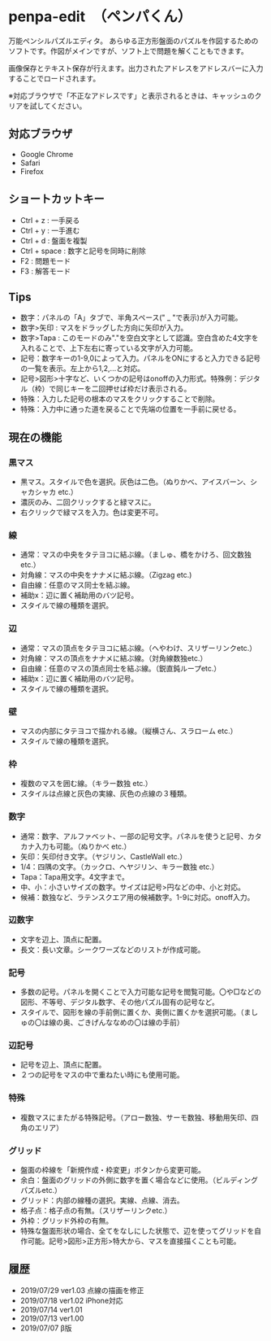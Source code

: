 # penpa-edit　（ペンパくん）
万能ペンシルパズルエディタ。
あらゆる正方形盤面のパズルを作図するためのソフトです。作図がメインですが、ソフト上で問題を解くこともできます。

画像保存とテキスト保存が行えます。出力されたアドレスをアドレスバーに入力することでロードされます。

※対応ブラウザで「不正なアドレスです」と表示されるときは、キャッシュのクリアを試してください。

## 対応ブラウザ
* Google Chrome
* Safari
* Firefox

## ショートカットキー
* Ctrl + z : 一手戻る
* Ctrl + y : 一手進む
* Ctrl + d : 盤面を複製
* Ctrl + space : 数字と記号を同時に削除
* F2 : 問題モード
* F3 : 解答モード

## Tips
* 数字：パネルの「A」タブで、半角スペース(" _ "で表示)が入力可能。
* 数字>矢印 : マスをドラッグした方向に矢印が入力。
* 数字>Tapa : このモードのみ"."を空白文字として認識。空白含めた4文字を入れることで、上下左右に寄っている文字が入力可能。
* 記号：数字キーの1-9,0によって入力。パネルをONにすると入力できる記号の一覧を表示。左上から1,2,...と対応。
* 記号>図形>十字など、いくつかの記号はonoffの入力形式。特殊例：デジタル（枠）で同じキーを二回押せば枠だけ表示される。
* 特殊：入力した記号の根本のマスをクリックすることで削除。
* 特殊：入力中に通った道を戻ることで先端の位置を一手前に戻せる。

## 現在の機能
### 黒マス
* 黒マス。スタイルで色を選択。灰色は二色。（ぬりかべ、アイスバーン、シャカシャカ etc.）
* 濃灰のみ、二回クリックすると緑マスに。
* 右クリックで緑マスを入力。色は変更不可。
### 線
* 通常：マスの中央をタテヨコに結ぶ線。（ましゅ、橋をかけろ、回文数独etc.）
* 対角線：マスの中央をナナメに結ぶ線。（Zigzag etc.)
* 自由線：任意のマス同士を結ぶ線。
* 補助x：辺に置く補助用のバツ記号。
* スタイルで線の種類を選択。
### 辺
* 通常：マスの頂点をタテヨコに結ぶ線。（へやわけ、スリザーリンクetc.）
* 対角線：マスの頂点をナナメに結ぶ線。（対角線数独etc.）
* 自由線：任意のマスの頂点同士を結ぶ線。（鋭直鈍ループetc.）
* 補助x：辺に置く補助用のバツ記号。
* スタイルで線の種類を選択。
### 壁
* マスの内部にタテヨコで描かれる線。（縦横さん、スラローム etc.）
* スタイルで線の種類を選択。
### 枠
* 複数のマスを囲む線。（キラー数独 etc.）
* スタイルは点線と灰色の実線、灰色の点線の３種類。
### 数字
* 通常：数字、アルファベット、一部の記号文字。パネルを使うと記号、カタカナ入力も可能。（ぬりかべ etc.）
* 矢印：矢印付き文字。（ヤジリン、CastleWall etc.）
* 1/4：四隅の文字。（カックロ、ヘヤジリン、キラー数独 etc.）
* Tapa：Tapa用文字。4文字まで。
* 中、小：小さいサイズの数字。サイズは記号>円などの中、小と対応。
* 候補：数独など、ラテンスクエア用の候補数字。1-9に対応。onoff入力。
### 辺数字
* 文字を辺上、頂点に配置。
* 長文：長い文章。シークワーズなどのリストが作成可能。
### 記号
* 多数の記号。パネルを開くことで入力可能な記号を閲覧可能。〇や□などの図形、不等号、デジタル数字、その他パズル固有の記号など。
* スタイルで、図形を線の手前側に置くか、奥側に置くかを選択可能。（ましゅの〇は線の奥、ごきげんななめの〇は線の手前）
### 辺記号
* 記号を辺上、頂点に配置。
* ２つの記号をマスの中で重ねたい時にも使用可能。
### 特殊
* 複数マスにまたがる特殊記号。（アロー数独、サーモ数独、移動用矢印、四角のエリア）
### グリッド
* 盤面の枠線を「新規作成・枠変更」ボタンから変更可能。
* 余白：盤面のグリッドの外側に数字を置く場合などに使用。（ビルディングパズルetc.）
* グリッド：内部の線種の選択。実線、点線、消去。
* 格子点：格子点の有無。（スリザーリンクetc.）
* 外枠：グリッド外枠の有無。
* 特殊な盤面形状の場合、全てをなしにした状態で、辺を使ってグリッドを自作可能。記号>図形>正方形>特大から、マスを直接描くことも可能。

## 履歴
* 2019/07/29 ver1.03 点線の描画を修正
* 2019/07/18 ver1.02 iPhone対応
* 2019/07/14 ver1.01
* 2019/07/13 ver1.00
* 2019/07/07 β版
